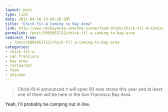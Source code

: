 ```yaml
---
layout: post
type: link
date: 2011-04-30 23:49:20 GMT
title: "Chick-fil-A Coming to Bay Area"
link: http://www.nbcbayarea.com/the-scene/food-drink/Chick-Fil-A-Coming-to-Bay-Area-116745924.html
permalink: /post/5083951712/chick-fil-a-coming-to-bay-area
redirect_from: 
  - /post/5083951712/chick-fil-a-coming-to-bay-area
categories:
- chick-fil-a
- san francisco
- bay area
- restaurant
- food
- chicken
---
```

<blockquote>Chick-fil-A announced it will open 90 new stores this year and at least one of them will be here in the San Francisco Bay Area.</blockquote>
Yeah, I'll probably be camping out in line.